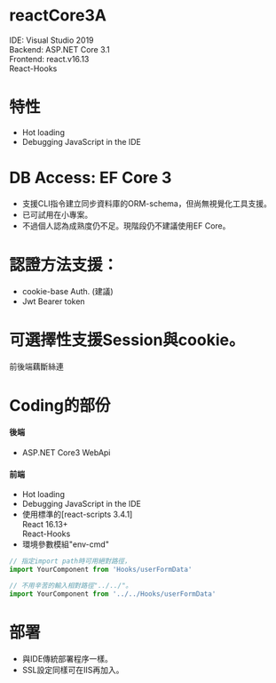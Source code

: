 # reactCore3A
IDE: Visual Studio 2019   
Backend: ASP.NET Core 3.1   
Frontend: react.v16.13   
React-Hooks   

# 特性
* Hot loading   
* Debugging JavaScript in the IDE   

# DB Access: EF Core 3
* 支援CLI指令建立同步資料庫的ORM-schema，但尚無視覺化工具支援。   
* 已可試用在小專案。   
* 不過個人認為成熟度仍不足。現階段仍不建議使用EF Core。   

# 認證方法支援：
* cookie-base Auth. (建議)   
* Jwt Bearer token   

# 可選擇性支援Session與cookie。
前後端藕斷絲連   

# Coding的部份
#### 後端
* ASP.NET Core3 WebApi
#### 前端
* Hot loading
* Debugging JavaScript in the IDE
* 使用標準的[react-scripts 3.4.1]   
 React 16.13+   
 React-Hooks
* 環境參數模組"env-cmd"   
```javascript
// 指定import path時可用絕對路徑，
import YourComponent from 'Hooks/userFormData'

// 不用辛苦的輸入相對路徑"../../"。
import YourComponent from '../../Hooks/userFormData'
```

# 部署
* 與IDE傳統部署程序一樣。
* SSL設定同樣可在IIS再加入。
